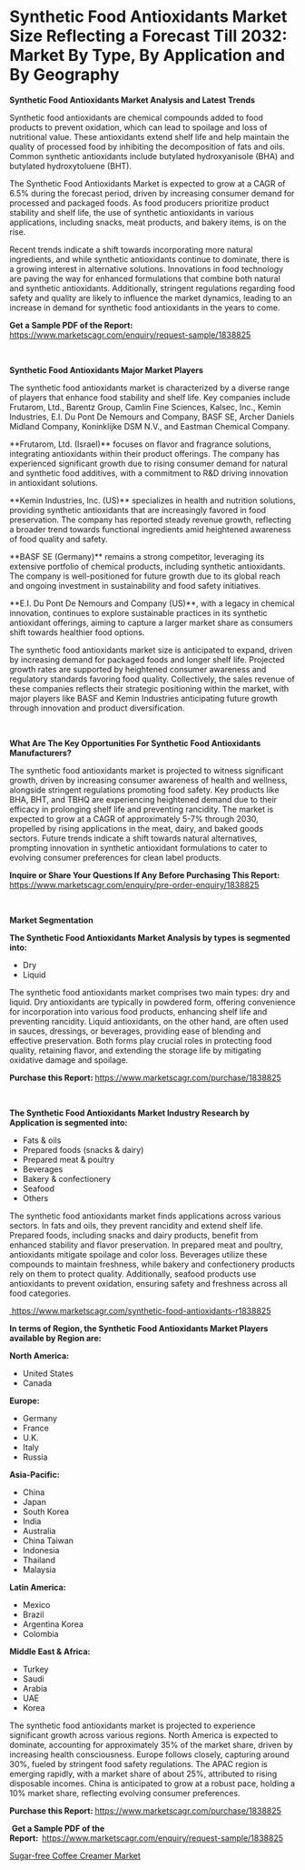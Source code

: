 <p><h1>Synthetic Food Antioxidants Market Size Reflecting a Forecast Till 2032: Market By Type, By Application and By Geography</h1></p><p><strong>Synthetic Food Antioxidants Market Analysis and Latest Trends</strong></p>
<p><p>Synthetic food antioxidants are chemical compounds added to food products to prevent oxidation, which can lead to spoilage and loss of nutritional value. These antioxidants extend shelf life and help maintain the quality of processed food by inhibiting the decomposition of fats and oils. Common synthetic antioxidants include butylated hydroxyanisole (BHA) and butylated hydroxytoluene (BHT).</p><p>The Synthetic Food Antioxidants Market is expected to grow at a CAGR of 6.5% during the forecast period, driven by increasing consumer demand for processed and packaged foods. As food producers prioritize product stability and shelf life, the use of synthetic antioxidants in various applications, including snacks, meat products, and bakery items, is on the rise. </p><p>Recent trends indicate a shift towards incorporating more natural ingredients, and while synthetic antioxidants continue to dominate, there is a growing interest in alternative solutions. Innovations in food technology are paving the way for enhanced formulations that combine both natural and synthetic antioxidants. Additionally, stringent regulations regarding food safety and quality are likely to influence the market dynamics, leading to an increase in demand for synthetic food antioxidants in the years to come.</p></p>
<p><strong>Get a Sample PDF of the Report:&nbsp;</strong> <a href="https://www.marketscagr.com/enquiry/request-sample/1838825?utm_campaign=3432&utm_medium=2&utm_source=Github&utm_content=ia&utm_term=07042025&utm_id=synthetic-food-antioxidants">https://www.marketscagr.com/enquiry/request-sample/1838825</a></p>
<p>&nbsp;</p>
<p><strong>Synthetic Food Antioxidants Major Market Players</strong></p>
<p><p>The synthetic food antioxidants market is characterized by a diverse range of players that enhance food stability and shelf life. Key companies include Frutarom, Ltd., Barentz Group, Camlin Fine Sciences, Kalsec, Inc., Kemin Industries, E.I. Du Pont De Nemours and Company, BASF SE, Archer Daniels Midland Company, Koninklijke DSM N.V., and Eastman Chemical Company.</p><p>**Frutarom, Ltd. (Israel)** focuses on flavor and fragrance solutions, integrating antioxidants within their product offerings. The company has experienced significant growth due to rising consumer demand for natural and synthetic food additives, with a commitment to R&D driving innovation in antioxidant solutions.</p><p>**Kemin Industries, Inc. (US)** specializes in health and nutrition solutions, providing synthetic antioxidants that are increasingly favored in food preservation. The company has reported steady revenue growth, reflecting a broader trend towards functional ingredients amid heightened awareness of food quality and safety.</p><p>**BASF SE (Germany)** remains a strong competitor, leveraging its extensive portfolio of chemical products, including synthetic antioxidants. The company is well-positioned for future growth due to its global reach and ongoing investment in sustainability and food safety initiatives.</p><p>**E.I. Du Pont De Nemours and Company (US)**, with a legacy in chemical innovation, continues to explore sustainable practices in its synthetic antioxidant offerings, aiming to capture a larger market share as consumers shift towards healthier food options.</p><p>The synthetic food antioxidants market size is anticipated to expand, driven by increasing demand for packaged foods and longer shelf life. Projected growth rates are supported by heightened consumer awareness and regulatory standards favoring food quality. Collectively, the sales revenue of these companies reflects their strategic positioning within the market, with major players like BASF and Kemin Industries anticipating future growth through innovation and product diversification.</p></p>
<p>&nbsp;</p>
<p><strong>What Are The Key Opportunities For Synthetic Food Antioxidants Manufacturers?</strong></p>
<p><p>The synthetic food antioxidants market is projected to witness significant growth, driven by increasing consumer awareness of health and wellness, alongside stringent regulations promoting food safety. Key products like BHA, BHT, and TBHQ are experiencing heightened demand due to their efficacy in prolonging shelf life and preventing rancidity. The market is expected to grow at a CAGR of approximately 5-7% through 2030, propelled by rising applications in the meat, dairy, and baked goods sectors. Future trends indicate a shift towards natural alternatives, prompting innovation in synthetic antioxidant formulations to cater to evolving consumer preferences for clean label products.</p></p>
<p><strong>Inquire or Share Your Questions If Any Before Purchasing This Report:</strong> <a href="https://www.marketscagr.com/enquiry/pre-order-enquiry/1838825?utm_campaign=3432&utm_medium=2&utm_source=Github&utm_content=ia&utm_term=07042025&utm_id=synthetic-food-antioxidants">https://www.marketscagr.com/enquiry/pre-order-enquiry/1838825</a></p>
<p>&nbsp;</p>
<p><strong>Market Segmentation</strong></p>
<p><strong>The Synthetic Food Antioxidants Market Analysis by types is segmented into:</strong></p>
<p><ul><li>Dry</li><li>Liquid</li></ul></p>
<p><p>The synthetic food antioxidants market comprises two main types: dry and liquid. Dry antioxidants are typically in powdered form, offering convenience for incorporation into various food products, enhancing shelf life and preventing rancidity. Liquid antioxidants, on the other hand, are often used in sauces, dressings, or beverages, providing ease of blending and effective preservation. Both forms play crucial roles in protecting food quality, retaining flavor, and extending the storage life by mitigating oxidative damage and spoilage.</p></p>
<p><strong>Purchase this Report:&nbsp;</strong><a href="https://www.marketscagr.com/purchase/1838825?utm_campaign=3432&utm_medium=2&utm_source=Github&utm_content=ia&utm_term=07042025&utm_id=synthetic-food-antioxidants">https://www.marketscagr.com/purchase/1838825</a></p>
<p>&nbsp;</p>
<p><strong>The Synthetic Food Antioxidants Market Industry Research by Application is segmented into:</strong></p>
<p><ul><li>Fats & oils</li><li>Prepared foods (snacks & dairy)</li><li>Prepared meat & poultry</li><li>Beverages</li><li>Bakery & confectionery</li><li>Seafood</li><li>Others</li></ul></p>
<p><p>The synthetic food antioxidants market finds applications across various sectors. In fats and oils, they prevent rancidity and extend shelf life. Prepared foods, including snacks and dairy products, benefit from enhanced stability and flavor preservation. In prepared meat and poultry, antioxidants mitigate spoilage and color loss. Beverages utilize these compounds to maintain freshness, while bakery and confectionery products rely on them to protect quality. Additionally, seafood products use antioxidants to prevent oxidation, ensuring safety and freshness across all food categories.</p></p>
<p><a href="https://www.marketscagr.com/synthetic-food-antioxidants-r1838825?utm_campaign=3432&utm_medium=2&utm_source=Github&utm_content=ia&utm_term=07042025&utm_id=synthetic-food-antioxidants">&nbsp;https://www.marketscagr.com/synthetic-food-antioxidants-r1838825</a></p>
<p><strong>In terms of Region, the Synthetic Food Antioxidants Market Players available by Region are:</strong></p>
<p>
    <p> <strong> North America: </strong>
        <ul>
            <li>United States</li>
            <li>Canada</li>
        </ul>
        </p> 
    <p> <strong> Europe: </strong>
        <ul>
            <li>Germany</li>
            <li>France</li>
            <li>U.K.</li>
            <li>Italy</li>
            <li>Russia</li>
        </ul>
        </p> 
    <p> <strong> Asia-Pacific: </strong>
        <ul>
            <li>China</li>
            <li>Japan</li>
            <li>South Korea</li>
            <li>India</li>
            <li>Australia</li>
            <li>China Taiwan</li>
            <li>Indonesia</li>
            <li>Thailand</li>
            <li>Malaysia</li>
        </ul>
        </p> 
    <p> <strong> Latin America: </strong>
        <ul>
            <li>Mexico</li>
            <li>Brazil</li>
            <li>Argentina Korea</li>
            <li>Colombia</li>
        </ul>
        </p> 
    <p> <strong> Middle East & Africa: </strong>
        <ul>
            <li>Turkey</li>
            <li>Saudi</li>
            <li>Arabia</li>
            <li>UAE</li>
            <li>Korea</li>
        </ul>
    </p>
    </p>
<p><p>The synthetic food antioxidants market is projected to experience significant growth across various regions. North America is expected to dominate, accounting for approximately 35% of the market share, driven by increasing health consciousness. Europe follows closely, capturing around 30%, fueled by stringent food safety regulations. The APAC region is emerging rapidly, with a market share of about 25%, attributed to rising disposable incomes. China is anticipated to grow at a robust pace, holding a 10% market share, reflecting evolving consumer preferences.</p></p>
<p><strong>Purchase this Report: </strong><a href="https://www.marketscagr.com/purchase/1838825?utm_campaign=3432&utm_medium=2&utm_source=Github&utm_content=ia&utm_term=07042025&utm_id=synthetic-food-antioxidants">https://www.marketscagr.com/purchase/1838825</a></p>
<p>&nbsp;<strong>Get a Sample PDF of the Report:&nbsp;&nbsp;</strong><a href="https://www.marketscagr.com/enquiry/request-sample/1838825?utm_campaign=3432&utm_medium=2&utm_source=Github&utm_content=ia&utm_term=07042025&utm_id=synthetic-food-antioxidants">https://www.marketscagr.com/enquiry/request-sample/1838825</a></p>
<p><strong></strong></p>
<p><p><a href="https://github.com/kalsirollija/Market-Research-Report-List-1/blob/main/sugar-free-coffee-creamer-market.md?utm_campaign=3432&utm_medium=2&utm_source=Github&utm_content=ia&utm_term=07042025&utm_id=synthetic-food-antioxidants">Sugar-free Coffee Creamer Market</a></p></p>
